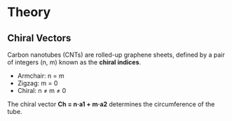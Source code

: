 # Theory

## Chiral Vectors
Carbon nanotubes (CNTs) are rolled-up graphene sheets, defined by a pair of integers (n, m) known as the **chiral indices**.

- Armchair: n = m
- Zigzag: m = 0
- Chiral: n ≠ m ≠ 0

The chiral vector **Ch = n·a1 + m·a2** determines the circumference of the tube.
